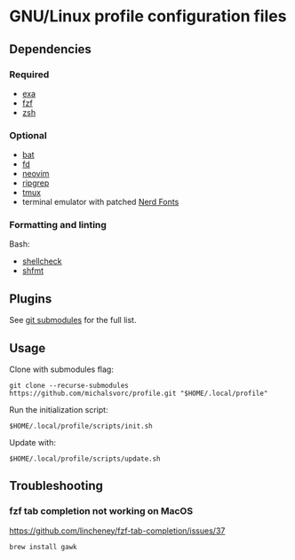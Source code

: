 # GNU/Linux profile configuration files

## Dependencies

### Required

- [exa](https://github.com/ogham/exa#readme)
- [fzf](https://github.com/junegunn/fzf#readme)
- [zsh](https://en.wikipedia.org/wiki/Z_shell)

### Optional

- [bat](https://github.com/sharkdp/bat#readme)
- [fd](https://github.com/sharkdp/fd)
- [neovim](https://github.com/neovim/neovim#readme)
- [ripgrep](https://github.com/BurntSushi/ripgrep#readme)
- [tmux](https://github.com/tmux/tmux#readme)
- terminal emulator with patched [Nerd Fonts](https://github.com/ryanoasis/nerd-fonts#readme)

### Formatting and linting

Bash:
- [shellcheck](https://github.com/koalaman/shellcheck#readme)
- [shfmt](https://github.com/patrickvane/shfmt#readme)

## Plugins

See [git submodules](.gitmodules) for the full list.

## Usage

Clone with submodules flag:

```shell
git clone --recurse-submodules https://github.com/michalsvorc/profile.git "$HOME/.local/profile"
```

Run the initialization script:

```shell
$HOME/.local/profile/scripts/init.sh
```

Update with:

```shell
$HOME/.local/profile/scripts/update.sh
```

## Troubleshooting

### fzf tab completion not working on MacOS

https://github.com/lincheney/fzf-tab-completion/issues/37

```shell
brew install gawk
```
